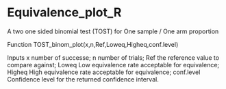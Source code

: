 # Equivalence_plot_R
A two one sided binomial test (TOST) for One sample / One arm proportion

Function
TOST_binom_plot(x,n,Ref,Loweq,Higheq,conf.level)

Inputs
x             number of successe;
n             number of trials;
Ref           the reference value to compare against;
Loweq         Low equivalence rate acceptable for equivalence;
Higheq        High equivalence rate acceptable for equivalence;
conf.level    Confidence level for the returned confidence interval.
